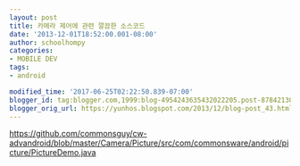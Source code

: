 ```yaml
---
layout: post
title: 카메라 제어에 관련 깔끔한 소스코드
date: '2013-12-01T18:52:00.001-08:00'
author: schoolhompy
categories:
- MOBILE DEV
tags:
- android

modified_time: '2017-06-25T02:22:50.839-07:00'
blogger_id: tag:blogger.com,1999:blog-4954243635432022205.post-8784213028933348898
blogger_orig_url: https://yunhos.blogspot.com/2013/12/blog-post_43.html
---
```


https://github.com/commonsguy/cw-advandroid/blob/master/Camera/Picture/src/com/commonsware/android/picture/PictureDemo.java